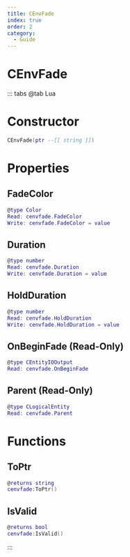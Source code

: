 ```yaml
---
title: CEnvFade
index: true
order: 2
category:
  - Guide
---
```


# CEnvFade

::: tabs
@tab Lua
# Constructor
```lua
CEnvFade(ptr --[[ string ]])
```
# Properties
## FadeColor 
```lua
@type Color
Read: cenvfade.FadeColor
Write: cenvfade.FadeColor = value
```
## Duration 
```lua
@type number
Read: cenvfade.Duration
Write: cenvfade.Duration = value
```
## HoldDuration 
```lua
@type number
Read: cenvfade.HoldDuration
Write: cenvfade.HoldDuration = value
```
## OnBeginFade (Read-Only)
```lua
@type CEntityIOOutput
Read: cenvfade.OnBeginFade
```
## Parent (Read-Only)
```lua
@type CLogicalEntity
Read: cenvfade.Parent
```
# Functions
## ToPtr
```lua
@returns string
cenvfade:ToPtr()
```
## IsValid
```lua
@returns bool
cenvfade:IsValid()
```

:::